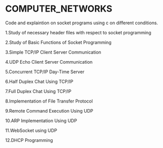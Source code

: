 # COMPUTER_NETWORKS
Code and explaintion on socket programs using c on different conditions.

1.Study of necessary header files with respect to socket programming

2.Study of Basic Functions of Socket Programming

3.Simple TCP/IP Client Server Communication

4.UDP Echo Client Server Communication

5.Concurrent TCP/IP Day-Time Server

6.Half Duplex Chat Using TCP/IP

7.Full Duplex Chat Using TCP/IP

8.Implementation of File Transfer Protocol

9.Remote Command Execution Using UDP

10.ARP Implementation Using UDP 

11.WebSocket using UDP

12.DHCP Programming
